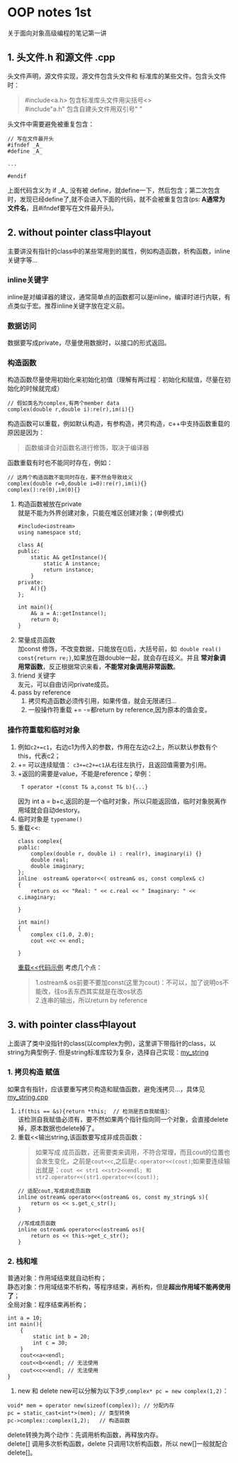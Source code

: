 # OOP notes 1st
关于面向对象高级编程的笔记第一讲

## 1. 头文件.h 和源文件 .cpp
头文件声明，源文件实现，源文件包含头文件和 标准库的某些文件。包含头文件时：
>#include<a.h> 包含标准库头文件用尖括号<>   
>#include"a.h" 包含自建头文件用双引号" "  

头文件中需要避免被重复包含：
```
// 写在文件最开头
#ifndef _A_
#define _A_

...

#endif
```
上面代码含义为 if \_A_ 没有被 define，就define一下，然后包含；第二次包含时，发现已经define了,就不会进入下面的代码，就不会被重复包含(ps: **A通常为文件名**，且#ifndef要写在文件最开头)。  

## 2. without pointer class中layout
主要讲没有指针的class中的某些常用到的属性，例如构造函数，析构函数，inline关键字等...

### inline关键字
inline是对编译器的建议，通常简单点的函数都可以是inline，编译时进行内联，有点类似于宏。推荐inline关键字放在定义前。
### 数据访问
数据要写成private，尽量使用数据时，以接口的形式返回。
### 构造函数
构造函数尽量使用初始化来初始化初值（理解有两过程：初始化和赋值，尽量在初始化的时候就完成）
```
// 假如类名为complex,有两个member data
complex(double r,double i):re(r),im(i){}
```
构造函数可以重载，例如默认构造，有参构造，拷贝构造，c++中支持函数重载的原因是因为：  
>函数编译会对函数名进行修饰，取决于编译器 

函数重载有时也不能同时存在，例如：
```
// 这两个构造函数不能同时存在，要不然会导致歧义
complex(double r=0,double i=0):re(r),im(i){}
complex():re(0),im(0){}
```

1. 构造函数被放在private  
    就是不能为外界创建对象，只能在堆区创建对象；(单例模式)
    ```
    #include<iostream>
    using namespace std;

    class A{
    public:
        static A& getInstance(){
            static A instance;
            return instance;
        }
    private:
        A(){}
    };

    int main(){
        A& a = A::getInstance();
        return 0;
    }
    ```
2. 常量成员函数  
加const 修饰，不改变数据，只能放在()后，大括号前，如``` double real() const{return re;}```,如果放在跟double一起，就会存在歧义。并且 **常对象调用常函数**，反正根据常识来看，**不能常对象调用非常函数**。
3. friend 关键字  
   友元，可以自由访问private成员。
4. pass by reference  
   1. 拷贝构造函数必须传引用，如果传值，就会无限递归...
   2. 一般操作符重载 += -=都return by reference,因为原本的值会变。
### 操作符重载和临时对象
1. 例如```c2+=c1```，右边c1为传入的参数，作用在左边c2上，所以默认参数有个this，代表c2；  
2. += 可以连续赋值： ```c3+=c2+=c1```从右往左执行，且返回值需要为引用。  
3. +返回的需要是value，不能是reference；举例：  
   ```
    T operator +(const T& a,const T& b){...}
   ```
   因为 int a = b+c,返回的是一个临时对象，所以只能返回值，临时对象脱离作用域就会自动destory。
4. 临时对象是 `typename()`
5. 重载<<:
    ```
    class complex{
    public:
        complex(double r, double i) : real(r), imaginary(i) {}
        double real;
        double imaginary;
    };
    inline  ostream& operator<<( ostream& os, const complex& c)
    {
        return os << "Real: " << c.real << " Imaginary: " << c.imaginary;
        
    }

    int main()
    {
        complex c(1.0, 2.0);
        cout <<c << endl;
        
    }
    ```
    [重载<<代码示例](example.cpp)
    考虑几个点：
    >1.ostream& os前要不要加const(这里为cout)：不可以，加了说明os不能改，往os丢东西其实就是在改os状态  
    >2.连串的输出，所以return by reference
## 3. with pointer class中layout
上面讲了类中没指针的class(以complex为例)，这里讲下带指针的class，以string为典型例子. 但是string标准库较为复杂，选择自己实现：[my_string](my_string.cpp)
### 1. 拷贝构造 赋值
如果含有指针，应该要重写拷贝构造和赋值函数，避免浅拷贝...，具体见[my_string.cpp](my_string.cpp)  
1. ```if(this == &s){return *this;  // 检测是否自我赋值}```:  
    该检测自我赋值必须有，要不然如果两个指针指向同一个对象，会直接delete掉，原本数据也delete掉了。
2. 重载<<输出string,该函数要写成非成员函数：
    >如果写成 成员函数，还需要类来调用，不符合常理，而且cout的位置也会发生变化，之前是```cout<<c```,之后是`c.operator<<(cout)`;如果要连续输出就是：`cout << str1 <<str2<<endl; 和 str2.operator<<(str1.operator<<(cout));`
    ```
    // 适配cout,写成非成员函数
    inline ostream& operator<<(ostream& os, const my_string& s){
        return os << s.get_c_str();
    }
    
    //写成成员函数
    inline ostream& operator<<(ostream& os){
        return os << this->get_c_str();
    }
    ```
### 2. 栈和堆
普通对象：作用域结束就自动析构；    
静态对象：作用域结束不析构，等程序结束，再析构，但是**超出作用域不能再使用了**；  
全局对象：程序结束再析构；
```
int a = 10;
int main(){
    {   
        static int b = 20;
        int c = 30;
    }
    cout<<a<<endl;
    cout<<b<<endl; // 无法使用
    cout<<c<<endl; // 无法使用
}
```
1. new 和 delete
new可以分解为以下3步,`complex* pc = new complex(1,2)`：
```
void* mem = operator new(sizeof(complex)); // 分配内存
pc = static_cast<int*>(mem); // 类型转换
pc->complex::complex(1,2);   // 构造函数
```
delete转换为两个动作：先调用析构函数，再释放内存。  
delete[] 调用多次析构函数，delete 只调用1次析构函数，所以 new[]一般就配合delete[]。









